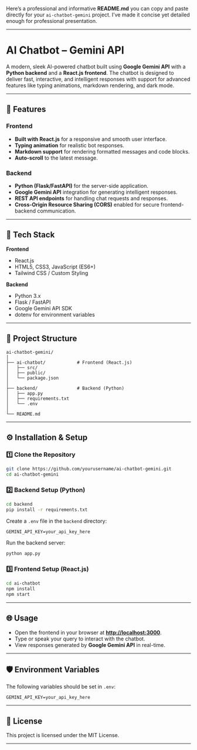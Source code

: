Here’s a professional and informative **README.md** you can copy and paste directly for your `ai-chatbot-gemini` project.
I’ve made it concise yet detailed enough for professional presentation.

---

# AI Chatbot – Gemini API

A modern, sleek AI-powered chatbot built using **Google Gemini API** with a **Python backend** and a **React.js frontend**.
The chatbot is designed to deliver fast, interactive, and intelligent responses with support for advanced features like typing animations, markdown rendering, and dark mode.

---

## 📌 Features

### **Frontend**

* **Built with React.js** for a responsive and smooth user interface.
* **Typing animation** for realistic bot responses.
* **Markdown support** for rendering formatted messages and code blocks.
* **Auto-scroll** to the latest message.

### **Backend**

* **Python (Flask/FastAPI)** for the server-side application.
* **Google Gemini API** integration for generating intelligent responses.
* **REST API endpoints** for handling chat requests and responses.
* **Cross-Origin Resource Sharing (CORS)** enabled for secure frontend-backend communication.

---

## 🚀 Tech Stack

**Frontend**

* React.js
* HTML5, CSS3, JavaScript (ES6+)
* Tailwind CSS / Custom Styling

**Backend**

* Python 3.x
* Flask / FastAPI
* Google Gemini API SDK
* dotenv for environment variables

---

## 📂 Project Structure

```
ai-chatbot-gemini/
│
├── ai-chatbot/            # Frontend (React.js)
│   ├── src/
│   ├── public/
│   └── package.json
│
├── backend/               # Backend (Python)
│   ├── app.py
│   ├── requirements.txt
│   └── .env
│
└── README.md
```

---

## ⚙️ Installation & Setup

### **1️⃣ Clone the Repository**

```bash
git clone https://github.com/yourusername/ai-chatbot-gemini.git
cd ai-chatbot-gemini
```

### **2️⃣ Backend Setup (Python)**

```bash
cd backend
pip install -r requirements.txt
```

Create a `.env` file in the `backend` directory:

```env
GEMINI_API_KEY=your_api_key_here
```

Run the backend server:

```bash
python app.py
```

### **3️⃣ Frontend Setup (React.js)**

```bash
cd ai-chatbot
npm install
npm start
```

---

## 🌐 Usage

* Open the frontend in your browser at **[http://localhost:3000](http://localhost:3000)**.
* Type or speak your query to interact with the chatbot.
* View responses generated by **Google Gemini API** in real-time.

---

## 🛡️ Environment Variables

The following variables should be set in `.env`:

```env
GEMINI_API_KEY=your_api_key_here
```

---

## 📜 License

This project is licensed under the MIT License.

---
